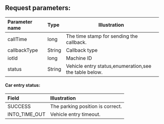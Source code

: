 ## Request parameters:

|Parameter name|Type|Illustration|
|:----    |:----- |-----   |
|callTime   |long |The time stamp for sending the callback.   |
|callbackType   |String |Callback type   |
|iotId |long   |Machine ID|
|status |String   |Vehicle entry status,enumeration,see the table below.|


#### Car entry status:

|Field|Illustration|
|:-----  |:-----      |
|SUCCESS|The parking position is correct.|
|INTO_TIME_OUT|Vehicle entry timeout.|